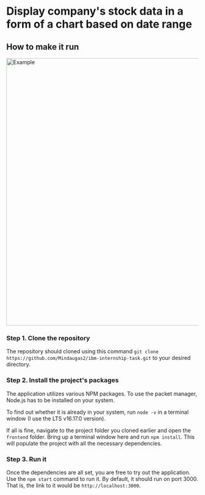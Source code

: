 # Display company's stock data in a form of a chart based on date range

## How to make it run
<img src="https://i.imgur.com/mpwPCYf.png" alt="Example" width="700">

### Step 1. Clone the repository
The repository should cloned using this command `git clone https://github.com/Mindaugas2/ibm-internship-task.git` to your desired directory.

### Step 2. Install the project's packages
The application utilizes various NPM packages. To use the packet manager, Node.js has to be installed on your system.

To find out whether it is already in your system, run `node -v` in a terminal window (I use the LTS v16.17.0 version).

If all is fine, navigate to the project folder you cloned earlier and open the `frontend` folder. Bring up a terminal window here and run `npm install`. This will populate the project with all the necessary dependencies.

### Step 3. Run it
Once the dependencies are all set, you are free to try out the application. Use the `npm start` command to run it. By default, it should run on port 3000. That is, the link to it would be `http://localhost:3000`.
